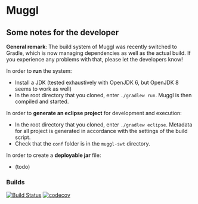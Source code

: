 # Muggl

## Some notes for the developer

**General remark**: The build system of Muggl was recently switched to Gradle, which is now managing dependencies as well as the actual build. If you experience any problems with that, please let the developers know!

In order to **run** the system:
- Install a JDK (tested exhaustively with OpenJDK 6, but OpenJDK 8 seems to work as well)
- In the root directory that you cloned, enter `./gradlew run`. Muggl is then compiled and started.

In order to **generate an eclipse project** for development and execution:
- In the root directory that you cloned, enter `./gradlew eclipse`. Metadata for all project is generated in accordance with the settings of the build script.
- Check that the `conf` folder is in the `muggl-swt` directory.

In order to create a **deployable jar** file:
- (todo)

### Builds
[![Build Status](https://travis-ci.org/vvhof/muggl.svg?branch=master)](https://travis-ci.org/wwu-pi/muggl) 
[![codecov](https://codecov.io/gh/vvhof/muggl/branch/master/graph/badge.svg)](https://codecov.io/gh/wwu-pi/muggl)
